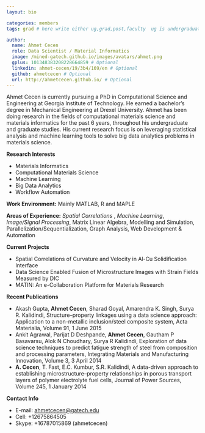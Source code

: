 ```yaml
---
layout: bio

categories: members
tags: grad # here write either ug,grad,post,faculty  ug is undergraduate, grad self explanatory, post is for post docs and visiting professors

author:
  name: Ahmet Cecen
  role: Data Scientist / Material Informatics 
  image: /mined-gatech.github.io/images/avatars/ahmet.png
  gplus: 101348383208228664859 # Optional
  linkedin: ahmet-cecen/19/3b4/169/en # Optional
  github: ahmetcecen # Optional
  url: http://ahmetcecen.github.io/ # Optional
---
```


Ahmet Cecen is currently pursuing a PhD in Computational Science and Engineering at Georgia Institute of Technology.  He earned a bachelor’s degree in Mechanical Engineering at Drexel University. Ahmet has been doing research in the fields of computational materials science and materials informatics for the past 6 years, throughout his undergraduate and graduate studies. His current research focus is on leveraging statistical analysis and machine learning tools to solve big data analytics problems in materials science.

**Research Interests**

* Materials Informatics
* Computational Materials Science
* Machine Learning
* Big Data Analytics
* Workflow Automation

**Work Environment:** Mainly MATLAB, R and MAPLE

**Areas of Experience:** *Spatial Correlations* , *Machine Learning*, *Image/Signal Processing*, Matrix Linear Algebra, Modelling and Simulation, Parallelization/Sequentialization, Graph Analysis, Web Development & Automation

**Current Projects**

* Spatial Correlations of Curvature and Velocity in Al-Cu Solidification Interface
* Data Science Enabled Fusion of Microstructure Images with Strain Fields Measured by DIC
* MATIN: An e-Collaboration Platform for Materials Research

**Recent Publications**

* Akash Gupta, **Ahmet Cecen**, Sharad Goyal, Amarendra K. Singh, Surya R. Kalidindi, Structure–property linkages using a data science approach: Application to a non-metallic inclusion/steel composite system, Acta Materialia, Volume 91, 1 June 2015
* Ankit Agrawal, Parijat D Deshpande, **Ahmet Cecen**, Gautham P Basavarsu, Alok N Choudhary, Surya R Kalidindi, Exploration of data science techniques to predict fatigue strength of steel from composition and processing parameters, Integrating Materials and Manufacturing Innovation, Volume 3, 3 April 2014
* **A. Cecen**, T. Fast, E.C. Kumbur, S.R. Kalidindi, A data-driven approach to establishing microstructure–property relationships in porous transport layers of polymer electrolyte fuel cells, Journal of Power Sources, Volume 245, 1 January 2014

**Contact Info**

* E-mail: ahmetcecen@gatech.edu
* Cell: +12675864505
* Skype: +16787015869 (ahmetcecen)
